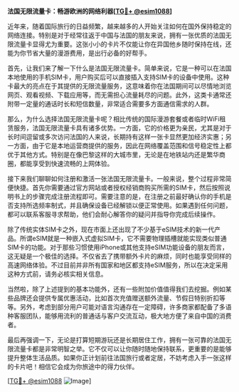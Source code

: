 **法国无限流量卡：畅游欧洲的网络利器[[TG💪+ @esim1088](https://t.me/s/esim1088)]**

近年来，随着国际旅行的日益频繁，越来越多的人开始关注如何在国外保持稳定的网络连接。特别是对于经常往返于中国与法国的朋友来说，拥有一张优质的法国无限流量卡显得尤为重要。这张小小的卡片不仅能让你在异国他乡随时保持在线，还能为你节省大量的漫游费用，是出行必备的好帮手。

首先，让我们来了解一下什么是法国无限流量卡。简单来说，它是一种可以在法国本地使用的手机SIM卡，用户购买后可以直接插入支持SIM卡的设备中使用。这种卡最大的亮点在于其提供的无限流量服务，这意味着你在法国期间可以尽情地浏览网页、观看视频、下载应用等，而无需担心流量耗尽的问题。此外，这类卡通常还附带一定量的通话时长和短信数量，非常适合需要多方面通信需求的人群。

那么，为什么选择法国无限流量卡呢？相比传统的国际漫游套餐或者临时WiFi租赁服务，法国无限流量卡具有诸多优势。一方面，它的价格更为亲民，尤其是对于长时间逗留或多次访问法国的人来说，长期持有这样一张卡显然更加经济实惠；另一方面，由于它是本地运营商提供的服务，因此在网络覆盖范围和信号稳定性上都优于其他方式。特别是在像巴黎这样的大城市里，无论是在地铁站内还是繁华商圈，都能享受到快速流畅的上网体验。

接下来我们聊聊如何注册和激活一张法国无限流量卡。一般来说，整个过程非常简便快捷。首先你需要通过官方网站或者授权经销商购买所需的SIM卡，然后按照说明书上的步骤完成注册流程即可。需要注意的是，在注册之前最好确认你的手机是否支持所选频率制式，并且确保设备已经解锁以便正常使用。如果遇到任何问题，都可以联系客服寻求帮助，他们会耐心解答你的疑问并指导你完成后续操作。

除了传统实体SIM卡之外，现在市面上还出现了不少基于eSIM技术的新一代产品。所谓eSIM就是一种嵌入式虚拟SIM卡，它不需要物理插槽就能实现类似普通SIM卡的功能。对于那些习惯使用iPhone或其他支持eSIM功能设备的朋友而言，这无疑是一个极佳的选择。不仅省去了携带额外卡片的麻烦，同时也能享受同样的高速网络体验。不过目前并非所有国家和地区都支持eSIM服务，所以在决定采用这种方式前，请务必核实相关信息。

当然啦，除了上述提到的基本功能外，还有一些附加价值值得我们去挖掘。例如某些品牌还会提供专属优惠活动，比如首次充值赠送额外流量、节假日特别折扣等等。另外，考虑到部分用户可能对语言沟通存在一定障碍，许多商家都配备了多语种客服团队，能够用流利的普通话与客户交流互动，极大地方便了来自中国的消费者。

最后再强调一下，无论是打算短期游玩还是长期居住工作，拥有一张可靠的法国无限流量卡都是非常明智之举。它不仅可以让你随时随地保持联系，更重要的是能够提升整体生活品质。如果你正计划前往法国旅行或者定居，不妨考虑入手一张这样的卡片吧！相信它会成为你旅途中的得力伙伴。

[[TG💪+ @esim1088](https://t.me/s/esim1088) ![Image](https://i.postimg.cc/4NQfJmqS/Snipaste-2025-05-13-00-14-12.png)]